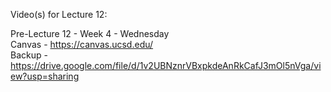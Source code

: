 Video(s) for Lecture 12:

Pre-Lecture 12 - Week 4 - Wednesday  
Canvas - https://canvas.ucsd.edu/  
Backup - https://drive.google.com/file/d/1v2UBNznrVBxpkdeAnRkCafJ3mOl5nVga/view?usp=sharing